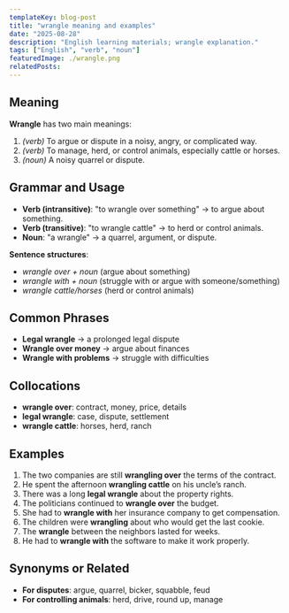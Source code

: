 ```yaml
---
templateKey: blog-post
title: "wrangle meaning and examples"
date: "2025-08-28"
description: "English learning materials; wrangle explanation."
tags: ["English", "verb", "noun"]
featuredImage: ./wrangle.png
relatedPosts:
---
```


## Meaning

**Wrangle** has two main meanings:

1. _(verb)_ To argue or dispute in a noisy, angry, or complicated way.
2. _(verb)_ To manage, herd, or control animals, especially cattle or horses.
3. _(noun)_ A noisy quarrel or dispute.

## Grammar and Usage

- **Verb (intransitive)**: "to wrangle over something" → to argue about something.
- **Verb (transitive)**: "to wrangle cattle" → to herd or control animals.
- **Noun**: "a wrangle" → a quarrel, argument, or dispute.

**Sentence structures**:

- _wrangle over + noun_ (argue about something)
- _wrangle with + noun_ (struggle with or argue with someone/something)
- _wrangle cattle/horses_ (herd or control animals)

## Common Phrases

- **Legal wrangle** → a prolonged legal dispute
- **Wrangle over money** → argue about finances
- **Wrangle with problems** → struggle with difficulties

## Collocations

- **wrangle over**: contract, money, price, details
- **legal wrangle**: case, dispute, settlement
- **wrangle cattle**: horses, herd, ranch

## Examples

1. The two companies are still **wrangling over** the terms of the contract.
2. He spent the afternoon **wrangling cattle** on his uncle’s ranch.
3. There was a long **legal wrangle** about the property rights.
4. The politicians continued to **wrangle over** the budget.
5. She had to **wrangle with** her insurance company to get compensation.
6. The children were **wrangling** about who would get the last cookie.
7. The **wrangle** between the neighbors lasted for weeks.
8. He had to **wrangle with** the software to make it work properly.

## Synonyms or Related

- **For disputes**: argue, quarrel, bicker, squabble, feud
- **For controlling animals**: herd, drive, round up, manage
